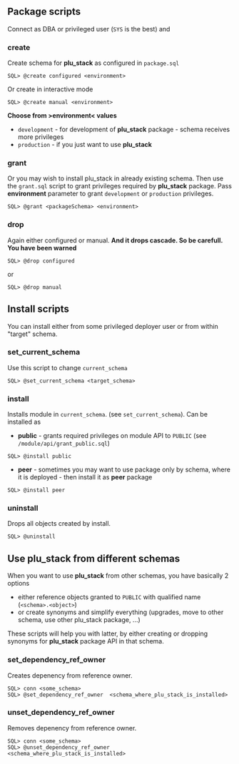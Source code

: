 ## Package scripts

Connect as DBA or privileged user (`SYS` is the best) and

### create

Create schema for **plu_stack** as configured in `package.sql`

```
SQL> @create configured <environment>
```

Or create in interactive mode 

```
SQL> @create manual <environment>
```

**Choose from &gt;environment&lt; values**

- `development` - for development of **plu_stack** package - schema receives more privileges
- `production`  - if you just want to use **plu_stack**

### grant

Or you may wish to install plu_stack in already existing schema. Then use the `grant.sql` script to grant privileges required by **plu_stack** package.
Pass **environment** parameter to grant `development` or `production` privileges.

```
SQL> @grant <packageSchema> <environment>
```

### drop

Again either configured or manual. **And it drops cascade. So be carefull. You have been warned**

```
SQL> @drop configured
```
or
```
SQL> @drop manual
```

## Install scripts

You can install either from some privileged deployer user or from within "target" schema.

### set_current_schema

Use this script to change `current_schema`

```
SQL> @set_current_schema <target_schema>
```

### install

Installs module in `current_schema`. (see `set_current_schema`). Can be installed as 

- **public** - grants required privileges on module API to `PUBLIC` (see `/module/api/grant_public.sql`)

```
SQL> @install public
```

- **peer** - sometimes you may want to use package only by schema, where it is deployed - then install it as **peer** package

```
SQL> @install peer
```

### uninstall

Drops all objects created by install.

```
SQL> @uninstall
```

## Use plu_stack from different schemas

When you want to use **plu_stack** from other schemas, you have basically 2 options
- either reference objects granted to `PUBLIC` with qualified name (`<schema>.<object>`)
- or create synonyms and simplify everything (upgrades, move to other schema, use other plu_stack package, ...)

These scripts will help you with latter, by either creating or dropping synonyms for **plu_stack** package API in that schema.

### set_dependency_ref_owner

Creates depenency from reference owner.

```
SQL> conn <some_schema>
SQL> @set_dependency_ref_owner  <schema_where_plu_stack_is_installed>
```

### unset_dependency_ref_owner

Removes depenency from reference owner.

```
SQL> conn <some_schema>
SQL> @unset_dependency_ref_owner  <schema_where_plu_stack_is_installed>
```
